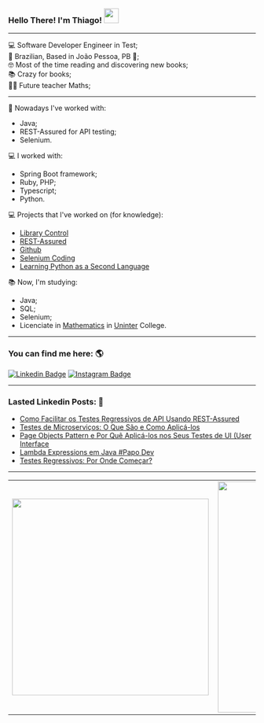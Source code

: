 ### Hello There! I'm Thiago! <img src="https://raw.githubusercontent.com/iampavangandhi/iampavangandhi/master/gifs/Hi.gif" width="30px">

---------

💻 Software Developer Engineer in Test;<br>
🏡 Brazilian, Based in João Pessoa, PB 📍;<br>
🤓 Most of the time reading and discovering new books;<br>
📚 Crazy for books;<br>
👨‍🏫 Future teacher Maths;<br>

---------

👷 Nowadays I've worked with:
* Java;
* REST-Assured for API testing;
* Selenium.

💻 I worked with:
* Spring Boot framework;
* Ruby, PHP;<br>
* Typescript;<br>
* Python.

💻 Projects that I've worked on (for knowledge):
* [Library Control](https://github.com/thiagofb84jp/library-control)<br>
* [REST-Assured](https://github.com/thiagofb84jp/rest-assured)<br>
* [Github](https://github.com/thiagofb84jp/curso-git-1)<br>
* [Selenium Coding](https://github.com/thiagofb84jp/selenium)<br>
* [Learning Python as a Second Language](https://github.com/thiagofb84jp/python-exercises)


📚 Now, I'm studying:
* Java;<br>
* SQL;<br>
* Selenium;<br>
* Licenciate in [Mathematics](https://www.uninter.com/graduacao-ead/curso-matematica-licenciatura/) in [Uninter](https://www.uninter.com/) College.<br>

---------

### You can find me here: 🌎
[![Linkedin Badge](https://img.shields.io/badge/-ThiagoFerreira-blue?style=flat-square&logo=Linkedin&logoColor=white&link=https://www.linkedin.com/in/thiago-ferreira-barbosa-ctfl-68072310b)](https://www.linkedin.com/in/thiago-ferreira-barbosa-ctfl-68072310b)
[![Instagram Badge](https://img.shields.io/badge/-Instagram-blue?style=flat-square&logo=Instagram&logoColor=white&link=https://www.instagram.com/thiagofb84jp/)](https://www.instagram.com/thiagofb84jp/)

---------

### Lasted Linkedin Posts: 📕
- [Como Facilitar os Testes Regressivos de API Usando REST-Assured](https://www.linkedin.com/pulse/como-facilitar-os-testes-regressivos-de-api-usando-thiago/)
- [Testes de Microserviços: O Que São e Como Aplicá-los](https://www.linkedin.com/pulse/testes-de-microservi%C3%A7os-o-que-s%C3%A3o-e-como-aplic%C3%A1-los-thiago/)
- [Page Objects Pattern e Por Quê Aplicá-los nos Seus Testes de UI (User Interface](https://www.linkedin.com/pulse/page-objects-pattern-e-por-qu%C3%AA-aplic%C3%A1-lo-nos-seus-de-thiago/)
- [Lambda Expressions em Java #Papo Dev](https://www.linkedin.com/pulse/lambda-expressions-em-java-papodev-thiago-ferreira-barbosa-ctfl/)
- [Testes Regressivos: Por Onde Começar?](https://www.linkedin.com/pulse/testes-regressivos-por-onde-come%C3%A7ar-thiago-ferreira-barbosa-ctfl/)

---------

<center>
  <table>
    <tr>
        <td><img width="400px" align="left" src="https://github-readme-stats.vercel.app/api/top-langs/?username=thiagofb84jp&hide=html&layout=compact&theme=tokyonight" /></td>
        <td><img width="470px" align="left" src="https://github-readme-stats.vercel.app/api?username=thiagofb84jp&theme=tokyonight" /></td>
    </tr>   
  </table>
</center>
